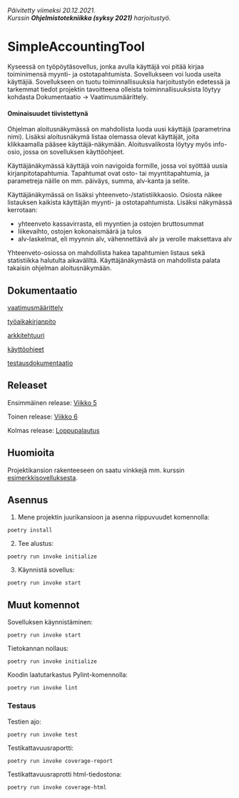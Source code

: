 _Päivitetty viimeksi 20.12.2021.  
Kurssin __Ohjelmistotekniikka (syksy 2021)__ harjoitustyö._

# SimpleAccountingTool

Kyseessä on työpöytäsovellus, jonka avulla käyttäjä voi pitää kirjaa toiminimensä myynti- ja ostotapahtumista. Sovellukseen voi luoda useita käyttäjiä. Sovellukseen on tuotu toiminnallisuuksia harjoitustyön edetessä ja tarkemmat tiedot projektin tavoitteena olleista toiminnallisuuksista löytyy kohdasta Dokumentaatio -> Vaatimusmäärittely.

#### Ominaisuudet tiivistettynä

Ohjelman aloitusnäkymässä on mahdollista luoda uusi käyttäjä (parametrina nimi). Lisäksi aloitusnäkymä listaa olemassa olevat käyttäjät, joita klikkaamalla pääsee käyttäjä-näkymään. Aloitusvalikosta löytyy myös info-osio, jossa on sovelluksen käyttöohjeet.

Käyttäjänäkymässä käyttäjä voin navigoida formille, jossa voi syöttää uusia kirjanpitotapahtumia. Tapahtumat ovat osto- tai myyntitapahtumia, ja parametreja näille on mm. päiväys, summa, alv-kanta ja selite.

Käyttäjänäkymässä on lisäksi yhteenveto-/statistiikkaosio. Osiosta näkee listauksen kaikista käyttäjän myynti- ja ostotapahtumista. Lisäksi näkymässä kerrotaan:
- yhteenveto kassavirrasta, eli myyntien ja ostojen bruttosummat
- liikevaihto, ostojen kokonaismäärä ja tulos
- alv-laskelmat, eli myynnin alv, vähennettävä alv ja verolle maksettava alv

Yhteenveto-osiossa on mahdollista hakea tapahtumien listaus sekä statistiikka halutulta aikaväliltä. Käyttäjänäkymästä on mahdollista palata takaisin ohjelman aloitusnäkymään.

## Dokumentaatio

[vaatimusmäärittely](documentation/vaatimusmaarittely.md)

[työaikakirjanpito](documentation/tyoaikakirjanpito.md)

[arkkitehtuuri](documentation/arkkitehtuuri.md)

[käyttöohjeet](documentation/kayttoohje.md)

[testausdokumentaatio](documentation/testausdokumentaatio.md)

## Releaset

Ensimmäinen release: [Viikko 5](https://github.com/Ejo0/ot-harjoitustyo/releases/tag/v.viikko5)

Toinen release: [Viikko 6](https://github.com/Ejo0/ot-harjoitustyo/releases/tag/v.viikko6)

Kolmas release: [Loppupalautus](https://github.com/Ejo0/ot-harjoitustyo/releases/tag/v.loppupalautus)


## Huomioita

Projektikansion rakenteeseen on saatu vinkkejä mm. kurssin [esimerkkisovelluksesta](https://github.com/ohjelmistotekniikka-hy/python-todo-app).

## Asennus

1. Mene projektin juurikansioon ja asenna riippuvuudet komennolla:

```
poetry install
```

2. Tee alustus:

```
poetry run invoke initialize
```

3. Käynnistä sovellus:

```
poetry run invoke start
```

## Muut komennot

Sovelluksen käynnistäminen:  
```
poetry run invoke start
```  
  
Tietokannan nollaus:  
```
poetry run invoke initialize
```  

Koodin laatutarkastus Pylint-komennolla:  
```
poetry run invoke lint
```  

### Testaus

Testien ajo:  
```
poetry run invoke test
```  

Testikattavuusraportti:  
```
poetry run invoke coverage-report
```
  
Testikattavuusraprotti html-tiedostona:  
```
poetry run invoke coverage-html
```
